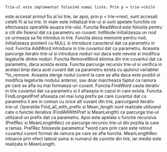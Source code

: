 	Trie-ul este implementat folosind numai liste. Prin p = trie->child
este accesat primul fiu al lui trie, iar apoi, prin p = trie->next, sunt
accesati celalti fii ai lui trie.
	In main este initializat trie-ul si sunt apelate functiile ce
efectueaza operatiile asupra trie-ului. 
	Functia ReadWord este folosita pentru a citi din fisierul dat ca
parametru un cuvant.
	InitNode initializeaza un nod ce urmeaza sa fie introdus in trie.
 Functia aloca memorie pentru nod, initializeaza pointerii cu NULL si introduce
caracterul dat ca parametru in nod.
	Functia AddWord introduce in trie cuvantul dat ca parametru. 
Aceasta parcurge iterativ trie-ul si introduce noduri noi daca este nevoie
si modifica legaturile dintre noduri.
	Functia RemoveWord elimina din trie cuvantul dat ca parametru, daca 
acesta exista. Functia parcurge recursiv trie-ul si verifica in acelasi timp
daca acel cuvant dat ca parametru exista cu ajutorul variabilei *to_remove.
Aceasta sterge nodul curent la care se afla daca este posibil si modifica
legaturile nodului anterior, sau doar marcheaza faptul ca ramura pe care se
afla nu mai formaeza un cuvant.
	Functia FindWord cauta iterativ in trie cuvantul dat ca parametru si
il afiseaza in cazul in care exista.
	Functia FindLongestPref afiseaza cel mai lung prefix pe care cuvantul
dat ca parametru il are in comun cu orice alt cuvant din trie, parcurgand
iterativ trie-ul.
	Operatiile Find_all_with_prefix si Mean_length sunt realizate utilizand
cate o functie iterativa (FindAllWithPref si MeanLength) ce parcurge trie-ul 
utilizand un prefix dat ca parametru. Apoi este apelata o functie recursiva
(PrefRec si MeanLengthRec) ce parcurge recursiv trie-ul din pozitia la care
a ramas. 
	PrefRec foloseste parametrul *word care prin care este retinut cuvantul
curent format de ramura pe care se afla functia.
	MeanLengthRec intoarce prin efect lateral suma si numarul de cuvinte
din trie, iar media este realizata in MeanLength.

